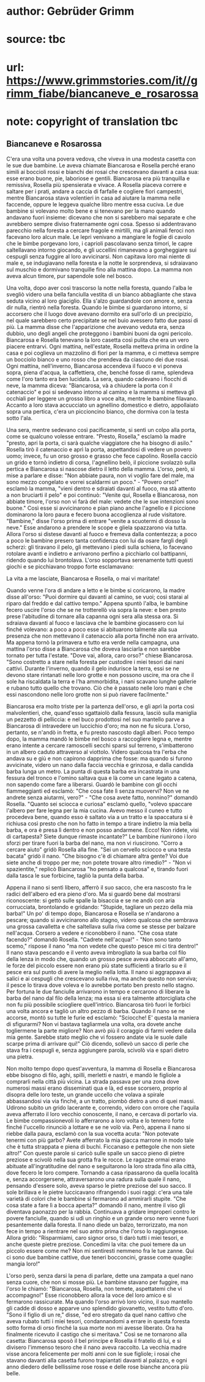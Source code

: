 # author: Gebrüder Grimm
# source: tbc
# url: https://www.grimmstories.com/it//grimm_fiabe/biancaneve_e_rosarossa
# note: copyright of translation tbc

## Biancaneve e Rosarossa 

C'era una volta una povera vedova, che viveva in una modesta casetta
con le sue due bambine. Le aveva chiamate Biancarosa e Rosella perché
erano simili ai boccioli rossi e bianchi dei rosai che crescevano
davanti a casa sua: esse erano buone, pie, laboriose e gentili.
Biancarosa era più tranquilla e remissiva, Rosella più spensierata e
vivace. A Rosella piaceva correre e saltare per i prati, andare a caccia
di farfalle e cogliere fiori campestri, mentre Biancarosa stava
volentieri in casa ad aiutare la mamma nelle faccende, oppure le leggeva
qualche libro mentre essa cuciva. Le due bambine si volevano molto bene
e si tenevano per la mano quando andavano fuori insieme: dicevano che
non si sarebbero mai separate e che avrebbero sempre diviso
fraternamente ogni cosa. Spesso si addentravano parecchio nella foresta
a cercare fragole e mirtilli, ma gli animali feroci non facevano loro
alcun male. Le lepri venivano a mangiare le foglie di cavolo che le
bimbe porgevano loro, i caprioli pascolavano senza timori, le capre
saltellavano intorno giocando, e gli uccellini rimanevano a gorgheggiare
sui cespugli senza fuggire al loro avvicinarsi. Non capitava loro mai
niente di male e, se indugiavano nella foresta e la notte le
sorprendeva, si sdraiavano sul muschio e dormivano tranquille fino alla
mattina dopo. La mamma non aveva alcun timore, pur sapendole sole nel
bosco.

Una volta, dopo aver così trascorso la notte nella foresta, quando
l'alba le svegliò videro una bella fanciulla vestita di un bianco
abbagliante che stava seduta vicino al loro giaciglio. Ella s'alzo
guardandole con amore e, senza dir nulla, rientrò nella foresta. Quando
le bimbe si guardarono intorno, si accorsero che il luogo dove avevano
dormito era sull'orlo di un precipizio, nel quale sarebbero certo
precipitate se nel buio avessero fatto due passi di più. La mamma disse
che l'apparizione che avevano veduta era, senza dubbio, uno degli
angeli che proteggono i bambini buoni da ogni pericolo. Biancarosa e
Rosella tenevano la loro casetta così pulita che era un vero piacere
entrarvi. Ogni mattina, nell'estate, Rosella metteva prima in ordine la
casa e poi coglieva un mazzolino di fiori per la mamma, e ci metteva
sempre un bocciolo bianco e uno rosso che prendeva da ciascuno dei due
rosai. Ogni mattina, nell'inverno, Biancarosa accendeva il fuoco e vi
poneva sopra, piena d'acqua, la caffettiera, che, benché fosse di rame,
splendeva come l'oro tanto era ben lucidata. La sera, quando cadevano i
fiocchi di neve, la mamma diceva: "Biancarosa, và a chiudere la porta
con il catenaccio" e poi si sedevano intorno al camino e la mamma si
metteva gli occhiali per leggere un grosso libro a voce alta, mentre le
bambine filavano. Accanto a loro stava accucciato un agnellino domestico
e dietro, appollaiato sopra una pertica, c'era un piccioncino bianco,
che dormiva con la testa sotto l'ala.

Una sera, mentre sedevano così pacificamente, si sentì un colpo alla
porta, come se qualcuno volesse entrare. "Presto, Rosella," esclamò la
madre "presto, apri la porta, ci sarà qualche viaggiatore che ha
bisogno di asilo." Rosella tirò il catenaccio e aprì la porta,
aspettandosi di vedere un povero uomo; invece, fu un orso grosso e
grasso che fece capolino. Rosella cacciò un grido e tornò indietro di
corsa, l'agnellino belò, il piccione svolazzò sulla pertica e
Biancarosa si nascose dietro il letto della mamma. L'orso, però, si
mise a parlare e disse: "Non abbiate paura, non vi voglio fare del
male, ma sono mezzo congelato e vorrei scaldarmi un poco." - "Povero
orso!" esclamò la mamma, "vieni dentro e sdraiati davanti al fuoco, ma
stà attento a non bruciarti il pelo" e poi continuò: "Venite qui,
Rosella e Biancarosa, non abbiate timore, l'orso non vi farà del male:
vedete che le sue intenzioni sono buone." Così esse si avvicinarono e
pian piano anche l'agnello e il piccione dominarono la loro paura e
fecero buona accoglienza al rude visitatore. "Bambine," disse l'orso
prima di entrare "venite a scuotermi di dosso la neve." Esse andarono
a prendere le scope e gliela spazzarono via tutta. Allora l'orso si
distese davanti al fuoco e fremeva dalla contentezza; a poco a poco le
bambine presero tanta confidenza con lui da osare fargli degli scherzi:
gli tiravano il pelo, gli mettevano i piedi sulla schiena, lo facevano
rotolare avanti e indietro e arrivarono perfino a picchiarlo col
battipanni, ridendo quando lui brontolava. L'orso sopportava
serenamente tutti questi giochi e se picchiavano troppo forte
esclamavano:

La vita a me lasciate, Biancarosa e Rosella, o mai vi maritate!

Quando venne l'ora di andare a letto e le bimbe si coricarono, la madre
disse all'orso: "Puoi dormire qui davanti al camino, se vuoi; così
starai al riparo dal freddo e dal cattivo tempo." Appena spuntò
l'alba, le bambine fecero uscire l'orso che se ne trotterellò via
sopra la neve: e ben presto prese l'abitudine di tornare alla capanna
ogni sera alla stessa ora. Si sdraiava davanti al fuoco e lasciava che
le bambine giocassero con lui finché volevano: a poco a poco esse si
abituarono talmente alla sua presenza che non mettevano il catenaccio
alla porta finché non era arrivato. Ma appena tornò la primavera e tutto
era verde nella campagna, una mattina l'orso disse a Biancarosa che
doveva lasciarla e non sarebbe tornato per tutta l'estate. "Dove vai,
allora, caro orso?" chiese Biancarosa. "Sono costretto a stare nella
foresta per custodire i miei tesori dai nani cattivi. Durante
l'inverno, quando il gelo indurisce la terra, essi se ne devono stare
rintanati nelle loro grotte e non possono uscire, ma ora che il sole ha
riscaldata la terra e l'ha ammorbidita, i nani scavano lunghe gallerie
e rubano tutto quello che trovano. Ciò che è passato nelle loro mani e
che essi nascondono nelle loro grotte non si può riavere facilmente."

Biancarosa era molto triste per la partenza dell'orso, e gli aprì la
porta così malvolentieri, che, quand'esso sgattaiolò dalla fessura,
lasciò sulla maniglia un pezzetto di pelliccia: e nel buco prodottosi
nel suo mantello parve a Biancarosa di intravedere un luccichio d'oro;
ma non ne fu sicura. L'orso, pertanto, se n'andò in fretta, e fu
presto nascosto dagli alberi. Poco tempo dopo, la mamma mandò le bimbe
nel bosco a raccogliere legna e, mentre erano intente a cercare
ramoscelli secchi sparsi sul terreno, s'imbatterono in un albero caduto
attraverso al viottolo. Videro qualcosa tra l'erba che andava su e giù
e non capirono dapprima che fosse: ma quando si furono avvicinate,
videro un nano dalla faccia vecchia e grinzosa, e dalla candida barba
lunga un metro. La punta di questa barba era incastrata in una fessura
del tronco e l'omino saltava qua e là come un cane legato a catena, non
sapendo come fare a liberarsi. Guardò le bambine con gli occhi
fiammeggianti ed esclamò: "Che cosa fate lì senza muovervi? Non ve ne
andrete senza aiutarmi, vero?" - "Che cosa avete fatto, nonnino?"
domandò Rosella. "Quanto sei sciocca e curiosa" esclamò quello,
"volevo spaccare l'albero per fare legna per la mia cucina. Avevo
messo il cuneo e tutto procedeva bene, quando esso è saltato via a un
tratto e la spaccatura si è richiusa così presto che non ho fatto in
tempo a tirare indietro la mia bella barba, e ora è presa lì dentro e
non posso andarmene. Ecco! Non ridete, visi di cartapesta? Siete dunque
rimaste incantate?" Le bambine riunirono i loro sforzi per tirare fuori
la barba del nano, ma non vi riuscirono. "Corro a cercare aiuto" gridò
Rosella alla fine. "Sei un cervello sciocco e una testa bacata" gridò
il nano. "Che bisogno c'è di chiamare altra gente? Voi due siete anche
di troppo per me; non potete trovare altro rimedio?" - "Non vi
spazientite," replicò Biancarosa "ho pensato a qualcosa" e, tirando
fuori dalla tasca le sue forbicine, tagliò la punta della barba.

Appena il nano si sentì libero, afferrò il suo sacco, che era nascosto
fra le radici dell'albero ed era pieno d'oro. Ma si guardò bene dal
mostrarsi riconoscente: si gettò sulle spalle la bisaccia e se ne andò
con aria corrucciata, brontolando e gridando: "Stupide, tagliare un
pezzo della mia barba!" Un po' di tempo dopo, Biancarosa e Rosella se
n'andarono a pescare; quando si avvicinarono allo stagno, videro
qualcosa che sembrava una grossa cavalletta e che saltellava sulla riva
come se stesse per balzare nell'acqua. Corsero a vedere e riconobbero
il nano. "Che cosa state facendo?" domandò Rosella. "Cadrete
nell'acqua!" - "Non sono tanto scemo," rispose il nano "ma non
vedete che questo pesce mi ci tira dentro!" Il nano stava pescando e il
vento aveva imbrogliato la sua barba col filo della lenza in modo che,
quando un grosso pesce aveva abboccato all'amo, le forze del piccolo
essere non erano più state sufficienti a tirarlo su e il pesce era sul
punto di avere la meglio nella lotta. Il nano si aggrappava ai salici e
ai cespugli che crescevano sulla riva, ma anche questo non serviva; il
pesce lo tirava dove voleva e lo avrebbe portato ben presto nello
stagno. Per fortuna le due fanciulle arrivarono in tempo e cercarono di
liberare la barba del nano dal filo della lenza; ma essa si era talmente
attorcigliata che non fu più possibile sciogliere quell'intrico.
Biancarosa tirò fuori le forbici una volta ancora e tagliò un altro
pezzo di barba. Quando il nano se ne accorse, montò su tutte le furie ed
esclamò: "Sciocche! E' questa la maniera di sfigurarmi? Non vi bastava
tagliarmela una volta, ora dovete anche togliermene la parte migliore?
Non avrò più il coraggio di farmi vedere dalla mia gente. Sarebbe stato
meglio che vi fossero andate via le suole dalle scarpe prima di arrivare
qui!" Ciò dicendo, sollevò un sacco di perle che stava fra i cespugli
e, senza aggiungere parola, scivolò via e sparì dietro una pietra.

Non molto tempo dopo quest'avventura, la mamma di Rosella e Biancarosa
ebbe bisogno di filo, aghi, spilli, merletti e nastri, e mandò le
figliole a comprarli nella città più vicina. La strada passava per una
zona dove numerosi massi erano disseminati qua e là, ed esse scorsero,
proprio al disopra delle loro teste, un grande uccello che volava a
spirale abbassandosi via via finché, a un tratto, piombò dietro a uno di
quei massi. Udirono subito un grido lacerante e, correndo, videro con
orrore che l'aquila aveva afferrato il loro vecchio conoscente, il
nano, e cercava di portarlo via. Le bimbe compassionevoli lo afferrarono
a loro volta e lo tennero forte finché l'uccello rinunciò a lottare e
se ne volò via. Però, appena il nano si riebbe dalla paura, esclamò con
la sua vocetta acuta: "Non potevate tenermi con più garbo? Avete
afferrato la mia giacca marrone in modo tale che è tutta strappata e
piena di buchi. Ficcanaso e pettegole che non siete altro!" Con queste
parole si caricò sulle spalle un sacco pieno di pietre preziose e
scivolò nella sua grotta fra le rocce. Le ragazze ormai erano abituate
all'ingratitudine del nano e seguitarono la loro strada fino alla
città, dove fecero le loro compere. Tornando a casa ripassarono da
quella località e, senza accorgersene, attraversarono una radura sulla
quale il nano, pensando d'essere solo, aveva sparso le pietre preziose
del suo sacco. Il sole brillava e le pietre luccicavano rifrangendo i
suoi raggi: c'era una tale varietà di colori che le bambine si
fermarono ad ammirarli stupite. "Che cosa state a fare lì a bocca
aperta?" domandò il nano, mentre il viso gli diventava paonazzo per la
rabbia. Continuava a gridare improperi contro le povere fanciulle,
quando si udì un ringhio e un grande orso nero venne fuori pesantemente
dalla foresta. Il nano diede un balzo, terrorizzato, ma non fece in
tempo a rientrare nel suo antro prima che l'orso lo raggiungesse.
Allora gridò: "Risparmiami, caro signor orso, ti darò tutti i miei
tesori, e anche queste pietre preziose. Concedimi la vita: che puoi
temere da un piccolo essere come me? Non mi sentiresti nemmeno fra le
tue zanne. Qui ci sono due bambine cattive, due teneri bocconcini,
grasse come quaglie: mangia loro!"

L'orso però, senza darsi la pena di parlare, dette una zampata a quel
nano senza cuore, che non si mosse più. Le bambine stavano per fuggire,
ma l'orso le chiamò: "Biancarosa, Rosella, non temete, aspettatemi che
vi accompagno!" Esse riconobbero allora la voce del loro amico e si
fermarono rassicurate. Ma quando l'orso arrivò loro vicino, il suo
mantello gli cadde di dosso e apparve uno splendido giovanetto, vestito
tutto d'oro. "Sono il figlio di un re," disse, "ed ero stregato da
quel nano cattivo che aveva rubato tutti i miei tesori, condannandomi a
errare in questa foresta sotto forma di orso finché la sua morte non mi
avesse liberato. Ora ha finalmente ricevuto il castigo che si
meritava." Così se ne tornarono alla casetta: Biancarosa sposò il bel
principe e Rosella il fratello di lui, e si divisero l'immenso tesoro
che il nano aveva raccolto. La vecchia madre visse ancora felicemente
per molti anni con le sue figliole; i rosai che stavano davanti alla
casetta furono trapiantati davanti al palazzo, e ogni anno diedero delle
bellissime rose rosse e delle rose bianche ancora più belle.
